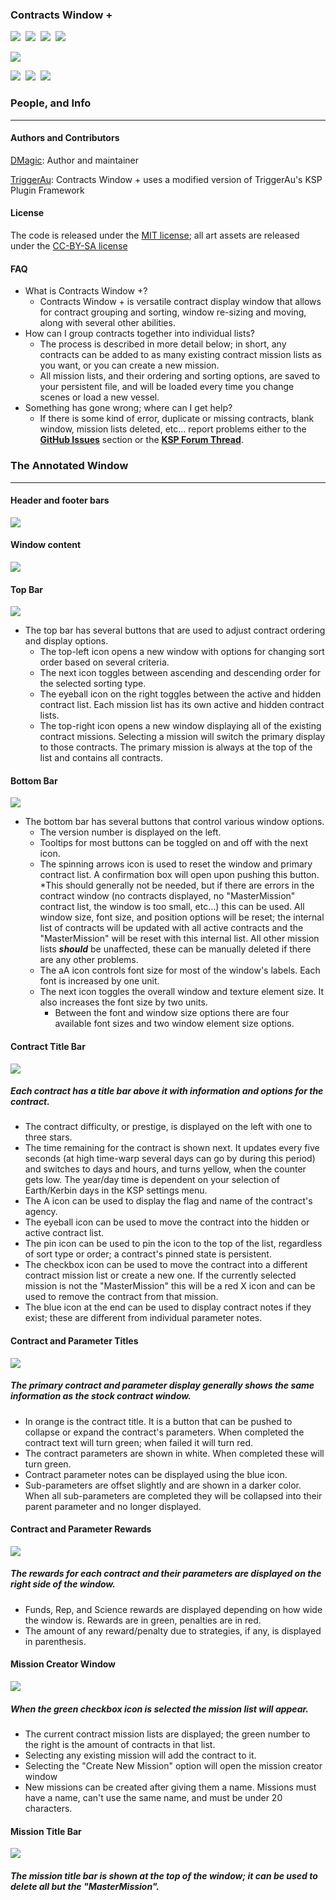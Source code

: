 ### **Contracts Window +**
[![][shield:support-ksp]][KSP:developers]&nbsp;
[![][shield:ckan]][CKAN:org]&nbsp;
[![][shield:license-mit]][CWPLicense]&nbsp;
[![][shield:license-cc-by-sa]][CWPLicense]&nbsp;

![][CWP:header]

[![][shield:support-toolbar]][toolbar:release]&nbsp;
[![][shield:support-ccfg]][cconfig:release]&nbsp;
[![][shield:support-crm]][crm:release]&nbsp;


### People, and Info
-------------------------------------------

#### Authors and Contributors

[DMagic][DMagic]: Author and maintainer

[TriggerAu][TriggerAu]: Contracts Window + uses a modified version of TriggerAu's KSP Plugin Framework

#### License

The code is released under the [MIT license][CWPLicense]; all art assets are released under the [CC-BY-SA 
license][CWPLicense]

#### FAQ

  * What is Contracts Window +?
    * Contracts Window + is versatile contract display window that allows for contract grouping and sorting, window re-sizing and moving, along with several other abilities.
  * How can I group contracts together into individual lists?
    * The process is described in more detail below; in short, any contracts can be added to as many existing contract mission lists as you want, or you can create a new mission.
	* All mission lists, and their ordering and sorting options, are saved to your persistent file, and will be loaded every time you change scenes or load a new vessel.
  * Something has gone wrong; where can I get help?
    * If there is some kind of error, duplicate or missing contracts, blank window, mission lists deleted, etc... report problems either to the [**GitHub Issues**][CWP:issues] section or the [**KSP Forum Thread**][CWP:release].
	

### The Annotated Window
-------------------------------

#### Header and footer bars
![][CWP:annotated-breakout]

#### Window content
![][CWP:annotated-interior]

#### Top Bar
![][CWP:top-bar]

  * The top bar has several buttons that are used to adjust contract ordering and display options. 
    * The top-left icon opens a new window with options for changing sort order based on several criteria.
    * The next icon toggles between ascending and descending order for the selected sorting type.
    * The eyeball icon on the right toggles between the active and hidden contract list. Each mission list has its own active and hidden contract lists.
    * The top-right icon opens a new window displaying all of the existing contract missions. Selecting a mission will switch the primary display to those contracts. The primary mission is always at the top of the list and contains all contracts.

#### Bottom Bar
![][CWP:bottom-bar]

  * The bottom bar has several buttons that control various window options.
    * The version number is displayed on the left.
    * Tooltips for most buttons can be toggled on and off with the next icon.
    * The spinning arrows icon is used to reset the window and primary contract list. A confirmation box will open upon pushing this button.
      *This should generally not be needed, but if there are errors in the contract window (no contracts displayed, no "MasterMission" contract list, the window is too small, etc…) this can be used. All window size, font size, and position options will be reset; the internal list of contracts will be updated with all active contracts and the "MasterMission" will be reset with this internal list. All other mission lists ***should*** be unaffected, these can be manually deleted if there are any other problems.
    * The aA icon controls font size for most of the window's labels. Each font is increased by one unit.
    * The next icon toggles the overall window and texture element size. It also increases the font size by two units.
      * Between the font and window size options there are four available font sizes and two window element size options.

#### Contract Title Bar
![][CWP:title-bar]

##### Each contract has a title bar above it with information and options for the contract. 
  * The contract difficulty, or prestige, is displayed on the left with one to three stars.
  * The time remaining for the contract is shown next. It updates every five seconds (at high time-warp several days can go by during this period) and switches to days and hours, and turns yellow, when the counter gets low. The year/day time is dependent on your selection of Earth/Kerbin days in the KSP settings menu.
  * The A icon can be used to display the flag and name of the contract's agency.
  * The eyeball icon can be used to move the contract into the hidden or active contract list.
  * The pin icon can be used to pin the icon to the top of the list, regardless of sort type or order; a contract's pinned state is persistent.
  * The checkbox icon can be used to move the contract into a different contract mission list or create a new one. If the currently selected mission is not the "MasterMission" this will be a red X icon and can be used to remove the contract from that mission.
  * The blue icon at the end can be used to display contract notes if they exist; these are different from individual parameter notes.

#### Contract and Parameter Titles
![][CWP:contract-param-title]

##### The primary contract and parameter display generally shows the same information as the stock contract window.
  * In orange is the contract title. It is a button that can be pushed to collapse or expand the contract's parameters. When completed the contract text will turn green; when failed it will turn red.
  * The contract parameters are shown in white. When completed these will turn green.
  * Contract parameter notes can be displayed using the blue icon.
  * Sub-parameters are offset slightly and are shown in a darker color. When all sub-parameters are completed they will be collapsed into their parent parameter and no longer displayed.

#### Contract and Parameter Rewards
![][CWP:rewards]

##### The rewards for each contract and their parameters are displayed on the right side of the window. 
  * Funds, Rep, and Science rewards are displayed depending on how wide the window is. Rewards are in green, penalties are in red.
  * The amount of any reward/penalty due to strategies, if any, is displayed in parenthesis.

#### Mission Creator Window
![][CWP:mission-creator]

##### When the green checkbox icon is selected the mission list will appear. 
  * The current contract mission lists are displayed; the green number to the right is the amount of contracts in that list.
  * Selecting any existing mission will add the contract to it.
  * Selecting the "Create New Mission" option will open the mission creator window
  * New missions can be created after giving them a name. Missions must have a name, can't use the same name, and must be under 20 characters.

#### Mission Title Bar
![][CWP:mission-title]

##### The mission title bar is shown at the top of the window; it can be used to delete all but the "MasterMission".

[DMagic]: http://forum.kerbalspaceprogram.com/members/59127
[TriggerAu]: http://forum.kerbalspaceprogram.com/members/59550

[KSP:developers]: https://kerbalspaceprogram.com/index.php
[CKAN:org]: http://ksp-ckan.org/
[CWPLicense]: https://github.com/DMagic1/KSP_Contract_Window/blob/master/GameData/ContractsWindow/License.txt

[CWP:header]: http://i.imgur.com/MaDfDiA.jpg?1
[CWP:top-bar]: http://i.imgur.com/sedAsbt.jpg
[CWP:bottom-bar]: http://i.imgur.com/i2EbuHG.jpg
[CWP:title-bar]: http://i.imgur.com/aSIBDjd.jpg
[CWP:contract-param-title]: http://i.imgur.com/KxYahnb.jpg
[CWP:rewards]: http://i.imgur.com/azJO6gk.jpg
[CWP:mission-creator]: http://i.imgur.com/gViT457.jpg
[CWP:mission-title]: http://i.imgur.com/ydVA3Ew.jpg
[CWP:annotated-breakout]: http://i.imgur.com/lk97EUs.jpg
[CWP:annotated-interior]: http://i.imgur.com/pBdZQRl.jpg

[CWP:issues]: https://github.com/DMagic1/KSP_Contract_Window/issues
[CWP:release]: http://forum.kerbalspaceprogram.com/threads/91034

[cconfig:release]: http://forum.kerbalspaceprogram.com/threads/101604
[toolbar:release]: http://forum.kerbalspaceprogram.com/threads/60863
[crm:release]: http://forum.kerbalspaceprogram.com/threads/113277

[shield:license-mit]: http://img.shields.io/badge/license-mit-a31f34.svg
[shield:license-cc-by-sa]: http://img.shields.io/badge/license-CC%20BY--SA-green.svg
[shield:support-ksp]: http://img.shields.io/badge/for%20KSP-v0.90-bad455.svg
[shield:ckan]: https://img.shields.io/badge/CKAN-Indexed-brightgreen.svg
[shield:support-toolbar]: http://img.shields.io/badge/works%20with%20Blizzy's%20Toolbar-1.7.8-7c69c0.svg
[shield:support-ccfg]: https://img.shields.io/badge/works%20with%20Contract%20Configurator-7.0-yellowgreen.svg
[shield:support-crm]: https://img.shields.io/badge/works%20with%20Contract%20Reward%20Modifier-1.1-orange.svg